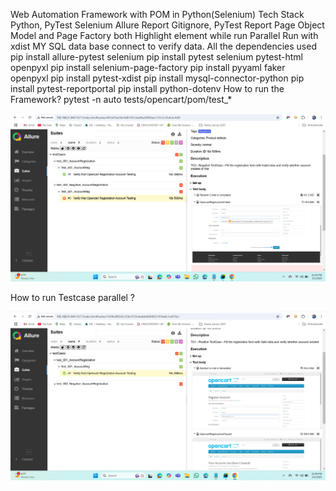 Web Automation Framework with POM in Python(Selenium)
Tech Stack
Python, PyTest
Selenium
Allure Report
Gitignore, PyTest Report
Page Object Model and Page Factory both
Highlight element while run
Parallel Run with xdist
MY SQL data base connect to verify data.
All the dependencies used
pip install allure-pytest selenium
pip install pytest selenium pytest-html openpyxl
pip install selenium-page-factory
pip install pyyaml faker openpyxl
pip install pytest-xdist
pip install mysql-connector-python
pip install pytest-reportportal
pip install python-dotenv
How to run the Framework?
pytest -n auto tests/opencart/pom/test_*

![img_1.png](img_1.png)

How to run Testcase parallel ?

![img.png](img.png)


